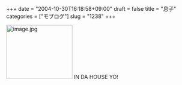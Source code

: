 +++
date = "2004-10-30T16:18:58+09:00"
draft = false
title = "息子"
categories = ["モブログ"]
slug = "1238"
+++

<img src="http://ieiriblog.jugem.cc/?image=4061" class="pict" width="176" height="144" alt="image.jpg" />
IN DA HOUSE YO!

